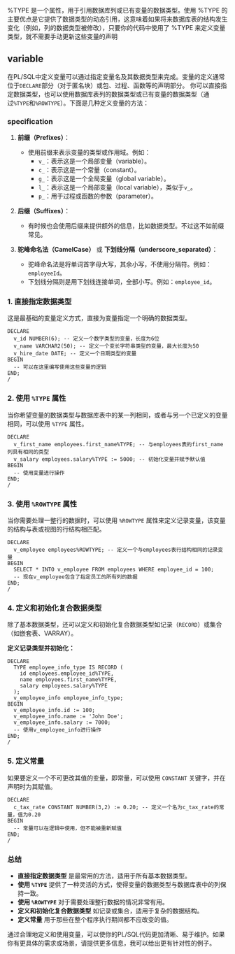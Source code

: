 %TYPE 是一个属性，用于引用数据库列或已有变量的数据类型。使用 %TYPE
的主要优点是它提供了数据类型的动态引用，这意味着如果将来数据库表的结构发生变化（例如，列的数据类型被修改），只要你的代码中使用了
%TYPE 来定义变量类型，就不需要手动更新这些变量的声明


## variable

在PL/SQL中定义变量可以通过指定变量名及其数据类型来完成。变量的定义通常位于`DECLARE`部分（对于匿名块）或包、过程、函数等的声明部分。
你可以直接指定数据类型，也可以使用数据库表列的数据类型或已有变量的数据类型（通过`%TYPE`和`%ROWTYPE`）。下面是几种定义变量的方法：

### specification

1. **前缀（Prefixes）**：
    - 使用前缀来表示变量的类型或作用域。例如：
        - `v_`：表示这是一个局部变量（variable）。
        - `c_`：表示这是一个常量（constant）。
        - `g_`：表示这是一个全局变量（global variable）。
        - `l_`：表示这是一个局部变量（local variable），类似于`v_`。
        - `p_`：用于过程或函数的参数（parameter）。

2. **后缀（Suffixes）**：
    - 有时候也会使用后缀来提供额外的信息，比如数据类型。不过这不如前缀常见。

3. **驼峰命名法（CamelCase）** 或 **下划线分隔（underscore_separated）**：
    - 驼峰命名法是将单词首字母大写，其余小写，不使用分隔符。例如：`employeeId`。
    - 下划线分隔则是用下划线连接单词，全部小写。例如：`employee_id`。


### 1. 直接指定数据类型

这是最基础的变量定义方式，直接为变量指定一个明确的数据类型。

```plsql
DECLARE
  v_id NUMBER(6); -- 定义一个数字类型的变量，长度为6位
  v_name VARCHAR2(50); -- 定义一个变长字符串类型的变量，最大长度为50
  v_hire_date DATE; -- 定义一个日期类型的变量
BEGIN
  -- 可以在这里编写使用这些变量的逻辑
END;
/
```

### 2. 使用 `%TYPE` 属性

当你希望变量的数据类型与数据库表中的某一列相同，或者与另一个已定义的变量相同，可以使用 `%TYPE` 属性。

```plsql
DECLARE
  v_first_name employees.first_name%TYPE; -- 与employees表的first_name列具有相同的类型
  v_salary employees.salary%TYPE := 5000; -- 初始化变量并赋予默认值
BEGIN
  -- 使用变量进行操作
END;
/
```

### 3. 使用 `%ROWTYPE` 属性

当你需要处理一整行的数据时，可以使用 `%ROWTYPE` 属性来定义记录变量，该变量的结构与表或视图的行结构相匹配。

```plsql
DECLARE
  v_employee employees%ROWTYPE; -- 定义一个与employees表行结构相同的记录变量
BEGIN
  SELECT * INTO v_employee FROM employees WHERE employee_id = 100;
  -- 现在v_employee包含了指定员工的所有列的数据
END;
/
```

### 4. 定义和初始化复合数据类型

除了基本数据类型，还可以定义和初始化复合数据类型如记录（`RECORD`）或集合（如嵌套表、VARRAY）。

**定义记录类型并初始化：**

```plsql
DECLARE
  TYPE employee_info_type IS RECORD (
    id employees.employee_id%TYPE,
    name employees.first_name%TYPE,
    salary employees.salary%TYPE
  );
  v_employee_info employee_info_type;
BEGIN
  v_employee_info.id := 100;
  v_employee_info.name := 'John Doe';
  v_employee_info.salary := 7000;
  -- 使用v_employee_info进行操作
END;
/
```

### 5. 定义常量

如果要定义一个不可更改其值的变量，即常量，可以使用 `CONSTANT` 关键字，并在声明时为其赋值。

```plsql
DECLARE
  c_tax_rate CONSTANT NUMBER(3,2) := 0.20; -- 定义一个名为c_tax_rate的常量，值为0.20
BEGIN
  -- 常量可以在逻辑中使用，但不能被重新赋值
END;
/
```

### 总结

- **直接指定数据类型** 是最常用的方法，适用于所有基本数据类型。
- **使用 `%TYPE`** 提供了一种灵活的方式，使得变量的数据类型与数据库表中的列保持一致。
- **使用 `%ROWTYPE`** 对于需要处理整行数据的情况非常有用。
- **定义和初始化复合数据类型** 如记录或集合，适用于复杂的数据结构。
- **定义常量** 用于那些在整个程序执行期间都不应改变的值。

通过合理地定义和使用变量，可以使你的PL/SQL代码更加清晰、易于维护。如果你有更具体的需求或场景，请提供更多信息，我可以给出更有针对性的例子。